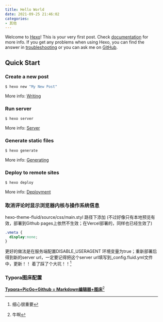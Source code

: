 ```yaml
---
title: Hello World
date: 2021-09-25 21:46:02
categories:
- 其他
---
```


Welcome to [Hexo](https://hexo.io/)! This is your very first post. Check [documentation](https://hexo.io/docs/) for more info. If you get any problems when using Hexo, you can find the answer in [troubleshooting](https://hexo.io/docs/troubleshooting.html) or you can ask me on [GitHub](https://github.com/hexojs/hexo/issues).

## Quick Start

### Create a new post

``` bash
$ hexo new "My New Post"
```

More info: [Writing](https://hexo.io/docs/writing.html)

### Run server

``` bash
$ hexo server
```

More info: [Server](https://hexo.io/docs/server.html)

### Generate static files

``` bash
$ hexo generate
```

More info: [Generating](https://hexo.io/docs/generating.html)

### Deploy to remote sites

``` bash
$ hexo deploy
```

More info: [Deployment](https://hexo.io/docs/one-command-deployment.html)

### 取消评论时显示浏览器内核与操作系统信息

hexo-theme-fluid/source/css/main.styl 路径下添加 (不过好像只有本地预览有效，部署到Github pages上依然不生效；在Vercel部署的，同样也已经生效了)

```css
.vmeta {
  display:none;
}
```

更好的做法是在服务端配置DISABLE_USERAGENT 环境变量为true；重新部署后得到新的server url，一定要记得把这个server url填写到_config.fluid.yml文件中，更新！！ 着了踩了个大坑！！[^2]

### Typora图床配置

[**Typora+PicGo+Github = Markdown编辑器+图床**](https://zhuanlan.zhihu.com/p/365829157)[^1]







[^1]: 牛啊
[^2]: 细心很重要



